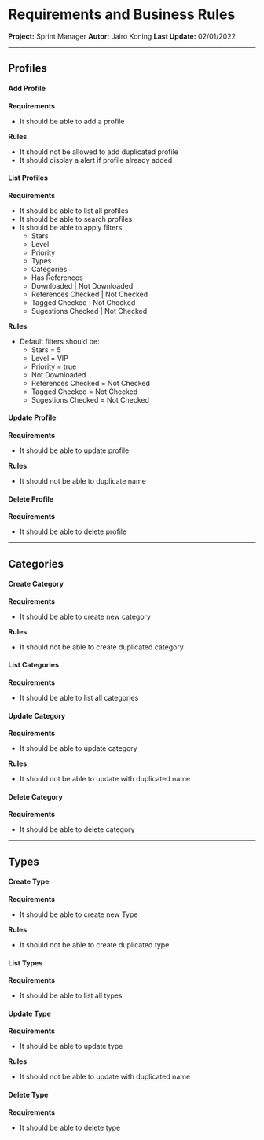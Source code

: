 # Requirements and Business Rules

**Project:** Sprint Manager
**Autor:** Jairo Koning
**Last Update:** 02/01/2022

---

## Profiles

#### Add Profile

**Requirements**

- It should be able to add a profile

**Rules**

- It should not be allowed to add duplicated profile
- It should display a alert if profile already added

#### List Profiles

**Requirements**

- It should be able to list all profiles
- It should be able to search profiles
- It should be able to apply filters
  - Stars
  - Level
  - Priority
  - Types
  - Categories
  - Has References
  - Downloaded | Not Downloaded
  - References Checked | Not Checked
  - Tagged Checked | Not Checked
  - Sugestions Checked | Not Checked

**Rules**

- Default filters should be:
  - Stars = 5
  - Level = VIP
  - Priority = true
  - Not Downloaded
  - References Checked = Not Checked
  - Tagged Checked = Not Checked
  - Sugestions Checked = Not Checked

#### Update Profile

**Requirements**

- It should be able to update profile

**Rules**

- It should not be able to duplicate name

#### Delete Profile 

**Requirements**

- It should be able to delete profile

---

## Categories

#### Create Category

**Requirements**

- It should be able to create new category

**Rules**

- It should not be able to create duplicated category

#### List Categories

**Requirements**

- It should be able to list all categories

#### Update Category

**Requirements**

- It should be able to update category

**Rules**

- It should not be able to update with duplicated name

#### Delete Category

**Requirements**

- It should be able to delete category

---

## Types

#### Create Type

**Requirements**

- It should be able to create new Type

**Rules**

- It should not be able to create duplicated type

#### List Types

**Requirements**

- It should be able to list all types


#### Update Type

**Requirements**

- It should be able to update type

**Rules**

- It should not be able to update with duplicated name

#### Delete Type

**Requirements**

- It should be able to delete type
